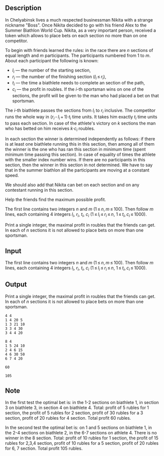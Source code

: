## Description

<div><p>In Chelyabinsk lives a much respected businessman Nikita with a strange nickname "Boss". Once Nikita decided to go with his friend Alex to the Summer Biathlon World Cup. Nikita, as a very important person, received a token which allows to place bets on each section no more than on one competitor.</p><p>To begin with friends learned the rules: in the race there are <span class="tex-span"><i>n</i></span> sections of equal length and <span class="tex-span"><i>m</i></span> participants. The participants numbered from <span class="tex-span">1</span> to <span class="tex-span"><i>m</i></span>. About each participant the following is known:</p><ul><li> <span class="tex-span"><i>l</i><sub class="lower-index"><i>i</i></sub></span> — the number of the starting section, </li><li> <span class="tex-span"><i>r</i><sub class="lower-index"><i>i</i></sub></span> — the number of the finishing section (<span class="tex-span"><i>l</i><sub class="lower-index"><i>i</i></sub> ≤ <i>r</i><sub class="lower-index"><i>i</i></sub></span>),</li><li> <span class="tex-span"><i>t</i><sub class="lower-index"><i>i</i></sub></span> — the time a biathlete needs to complete an section of the path,</li><li> <span class="tex-span"><i>c</i><sub class="lower-index"><i>i</i></sub></span> — the profit in roubles. If the <span class="tex-span"><i>i</i></span>-th sportsman wins on one of the sections, the profit will be given to the man who had placed a bet on that sportsman.</li></ul> <p>The <span class="tex-span"><i>i</i></span>-th biathlete passes the sections from <span class="tex-span"><i>l</i><sub class="lower-index"><i>i</i></sub></span> to <span class="tex-span"><i>r</i><sub class="lower-index"><i>i</i></sub></span> inclusive. The competitor runs the whole way in <span class="tex-span">(<i>r</i><sub class="lower-index"><i>i</i></sub> - <i>l</i><sub class="lower-index"><i>i</i></sub> + 1)·<i>t</i><sub class="lower-index"><i>i</i></sub></span> time units. It takes him exactly <span class="tex-span"><i>t</i><sub class="lower-index"><i>i</i></sub></span> time units to pass each section. In case of the athlete's victory on <span class="tex-span"><i>k</i></span> sections the man who has betted on him receives <span class="tex-span"><i>k</i>·<i>c</i><sub class="lower-index"><i>i</i></sub></span> roubles.</p><p>In each section the winner is determined <span class="tex-font-style-bf">independently</span> as follows: if there is at least one biathlete running this in this section, then among all of them the winner is the one who has ran this section in minimum time (spent minimum time passing this section). In case of equality of times the athlete with the smaller index number wins. If there are no participants in this section, then the winner in this section in not determined. We have to say that in the summer biathlon all the participants are moving at a constant speed.</p><p>We should also add that Nikita can bet on each section and on any contestant running in this section.</p><p>Help the friends find the maximum possible profit.</p></div><div class="input-specification"><p>The first line contains two integers <span class="tex-span"><i>n</i></span> and <span class="tex-span"><i>m</i></span> (<span class="tex-span">1 ≤ <i>n</i>, <i>m</i> ≤ 100</span>). Then follow <span class="tex-span"><i>m</i></span> lines, each containing 4 integers <span class="tex-span"><i>l</i><sub class="lower-index"><i>i</i></sub></span>, <span class="tex-span"><i>r</i><sub class="lower-index"><i>i</i></sub></span>, <span class="tex-span"><i>t</i><sub class="lower-index"><i>i</i></sub></span>, <span class="tex-span"><i>c</i><sub class="lower-index"><i>i</i></sub></span> (<span class="tex-span">1 ≤ <i>l</i><sub class="lower-index"><i>i</i></sub> ≤ <i>r</i><sub class="lower-index"><i>i</i></sub> ≤ <i>n</i></span>, <span class="tex-span">1 ≤ <i>t</i><sub class="lower-index"><i>i</i></sub>, <i>c</i><sub class="lower-index"><i>i</i></sub> ≤ 1000</span>).</p></div><div class="output-specification"><p>Print a single integer, the maximal profit in roubles that the friends can get. In each of <span class="tex-span"><i>n</i></span> sections it is not allowed to place bets on more than one sportsman.</p></div>

## Input

<p>The first line contains two integers <span class="tex-span"><i>n</i></span> and <span class="tex-span"><i>m</i></span> (<span class="tex-span">1 ≤ <i>n</i>, <i>m</i> ≤ 100</span>). Then follow <span class="tex-span"><i>m</i></span> lines, each containing 4 integers <span class="tex-span"><i>l</i><sub class="lower-index"><i>i</i></sub></span>, <span class="tex-span"><i>r</i><sub class="lower-index"><i>i</i></sub></span>, <span class="tex-span"><i>t</i><sub class="lower-index"><i>i</i></sub></span>, <span class="tex-span"><i>c</i><sub class="lower-index"><i>i</i></sub></span> (<span class="tex-span">1 ≤ <i>l</i><sub class="lower-index"><i>i</i></sub> ≤ <i>r</i><sub class="lower-index"><i>i</i></sub> ≤ <i>n</i></span>, <span class="tex-span">1 ≤ <i>t</i><sub class="lower-index"><i>i</i></sub>, <i>c</i><sub class="lower-index"><i>i</i></sub> ≤ 1000</span>).</p>

## Output

<p>Print a single integer, the maximal profit in roubles that the friends can get. In each of <span class="tex-span"><i>n</i></span> sections it is not allowed to place bets on more than one sportsman.</p>





```input1
4 4
1 4 20 5
1 3 21 10
3 3 4 30
3 4 4 20

```




```input2
8 4
1 5 24 10
2 4 6 15
4 6 30 50
6 7 4 20

```




```output1
60
```




```output2
105
```



## Note

<p>In the first test the optimal bet is: in the 1-2 sections on biathlete 1, in section 3 on biathlete 3, in section 4 on biathlete 4. Total: profit of 5 rubles for 1 section, the profit of 5 rubles for 2 section, profit of 30 rubles for a 3 section, profit of 20 rubles for 4 section. Total profit 60 rubles.</p><p>In the second test the optimal bet is: on 1 and 5 sections on biathlete 1, in the 2-4 sections on biathlete 2, in the 6-7 sections on athlete 4. There is no winner in the 8 section. Total: profit of 10 rubles for 1 section, the profit of 15 rubles for 2,3,4 section, profit of 10 rubles for a 5 section, profit of 20 rubles for 6, 7 section. Total profit 105 rubles.</p>
